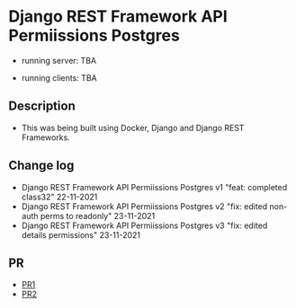 # Django REST Framework API Permiissions Postgres

- running server: TBA

- running clients: TBA

## Description

- This was being built using Docker, Django and Django REST Frameworks.

## Change log

- Django REST Framework API Permiissions Postgres v1 "feat: completed class32" 22-11-2021
- Django REST Framework API Permiissions Postgres v2 "fix: edited non-auth perms to readonly" 23-11-2021
- Django REST Framework API Permiissions Postgres v3 "fix: edited details permissions" 23-11-2021

## PR

- [PR1](https://github.com/Moha-AlHanbali/drf-api-permissions-postgres/pull/1)
- [PR2](https://github.com/Moha-AlHanbali/drf-api-permissions-postgres/pull/2)

